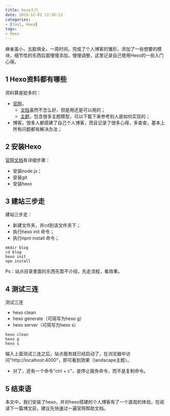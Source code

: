 ```yaml
---
title: hexo入门
date: 2019-12-01 13:38:13
categories:
- [Tool, Hexo]
tags:
- Hexo
---
```

麻雀虽小，五脏俱全，一周时间，完成了个人博客的雏形，添加了一些想要的模块，细节性的东西后面慢慢添加，慢慢调整，这里记录自己使用Hexo的一些入门心得。

<!-- more -->

## 1 Hexo资料都有哪些
资料算是挺多的：
- [官网](https://hexo.io/)，
    - [文档](https://hexo.io/zh-cn/docs/index.html)虽然不怎么好，但是用还是可以用的；
    - [主题](https://hexo.io/themes/)，包含很多主题模型，可以下载下来参考别人是如何实现的；
- 博客，很多人都搭建了自己个人博客，而且记录了很多心得，多查查，基本上所有问题都有解决办法；

## 2 安装Hexo
[官网文档](https://hexo.io/zh-cn/docs/index.html)有详细步骤：
- 安装node.js；
- 安装git
- 安装hexo

## 3 建站三步走
建站三步走：
- 新建文件夹，并cd到该文件夹下；
- 执行hexo init 命令；
- 执行npm install 命令；
```
mkdir blog
cd blog
hexo init
npm install
```
Ps：站点目录里面的东西先暂不介绍，先走流程，看效果。

## 4 测试三连
测试三连
- hexo clean
- hexo generate（可简写为hexo g）
- hexo server（可简写为hexo s）

```
hexo clean
hexo g
hexo s
```
输入上面测试三连之后，站点服务就已经启动了，在浏览器中访问"http://localhost:4000"，即可看到效果（landscape主题）。
- 对了，还有一个命令"ctrl + c"，是停止服务命令，而不是复制命令。

## 5 结束语
本文中，我们安装了hexo，并对hexo搭建的个人博客有了一个直观的体验，在阅读下一篇博文前，建议先快速过一遍官网帮助文档。

